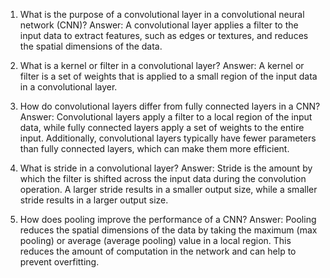 1. What is the purpose of a convolutional layer in a convolutional neural network (CNN)?
Answer: A convolutional layer applies a filter to the input data to extract features, such as edges or textures, and reduces the spatial dimensions of the data.

2. What is a kernel or filter in a convolutional layer?
Answer: A kernel or filter is a set of weights that is applied to a small region of the input data in a convolutional layer.

3. How do convolutional layers differ from fully connected layers in a CNN?
Answer: Convolutional layers apply a filter to a local region of the input data, while fully connected layers apply a set of weights to the entire input. Additionally, convolutional layers typically have fewer parameters than fully connected layers, which can make them more efficient.

4. What is stride in a convolutional layer?
Answer: Stride is the amount by which the filter is shifted across the input data during the convolution operation. A larger stride results in a smaller output size, while a smaller stride results in a larger output size.

5. How does pooling improve the performance of a CNN?
Answer: Pooling reduces the spatial dimensions of the data by taking the maximum (max pooling) or average (average pooling) value in a local region. This reduces the amount of computation in the network and can help to prevent overfitting.